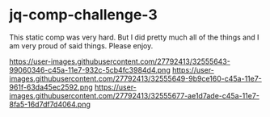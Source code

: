 # jq-comp-challenge-3

This static comp was very hard. But I did pretty much all of the things and I am very proud of said things. Please enjoy.

https://user-images.githubusercontent.com/27792413/32555643-99060346-c45a-11e7-932c-5cb4fc3984d4.png
https://user-images.githubusercontent.com/27792413/32555649-9b9ce160-c45a-11e7-961f-63da45ec2592.png
https://user-images.githubusercontent.com/27792413/32555677-ae1d7ade-c45a-11e7-8fa5-16d7df7d4064.png
